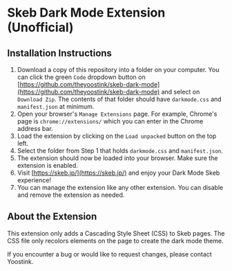 # Skeb Dark Mode Extension (Unofficial)

## Installation Instructions

1. Download a copy of this repository into a folder on your computer. You can click the green `Code` dropdown button on [https://github.com/theyoostink/skeb-dark-mode](https://github.com/theyoostink/skeb-dark-mode) and select on `Download Zip`. The contents of that folder should have `darkmode.css` and `manifest.json` at minimum.
2. Open your browser's `Manage Extensions` page. For example, Chrome's page is `chrome://extensions/` which you can enter in the Chrome address bar.
3. Load the extension by clicking on the `Load unpacked` button on the top left.
4. Select the folder from Step 1 that holds `darkmode.css` and `manifest.json`.
5. The extension should now be loaded into your browser. Make sure the extension is enabled.
6. Visit [https://skeb.jp/](https://skeb.jp/) and enjoy your Dark Mode Skeb experience!
7. You can manage the extension like any other extension. You can disable and remove the extension as needed.

## About the Extension

This extension only adds a Cascading Style Sheet (CSS) to Skeb pages. The CSS file only recolors elements on the page to create the dark mode theme.

If you encounter a bug or would like to request changes, please contact Yoostink.